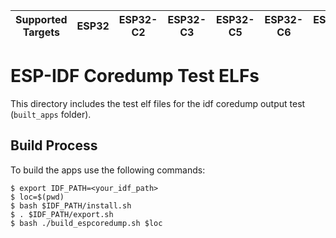 | Supported Targets | ESP32 | ESP32-C2 | ESP32-C3 | ESP32-C5 | ESP32-C6 | ESP32-H2 | ESP32-S2 | ESP32-S3 | ESP32-P4 |
| ----------------- | ----- | -------- | -------- | -------- | -------- | -------- | -------- | -------- | -------- |

# ESP-IDF Coredump Test ELFs

This directory includes the test elf files for the idf coredump output test (`built_apps` folder).

## Build Process

To build the apps use the following commands:

```shell
$ export IDF_PATH=<your_idf_path>
$ loc=$(pwd)
$ bash $IDF_PATH/install.sh
$ . $IDF_PATH/export.sh
$ bash ./build_espcoredump.sh $loc
```
